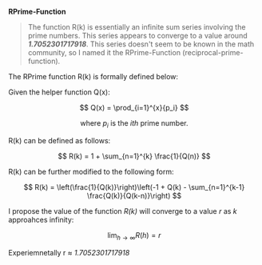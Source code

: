 **RPrime-Function**

> The function R(k) is essentially an infinite sum series involving the prime numbers. This series appears to converge to a value around ***1.7052301717918***. This series doesn't seem to be known in the math community, so I named it the RPrime-Function (reciprocal-prime-function). 

The RPrime function R(k) is formally defined below:

Given the helper function Q(x):

$$
Q(x) = \prod_{i=1}^{x}{p_i}
$$

$$
\text{where } {p_i} \text{ is the } {ith} \text{ prime number.}
$$

R(k) can be defined as follows:

$$
R(k) = 1 + \sum_{n=1}^{k} \frac{1}{Q(n)}
$$

R(k) can be further modified to the following form:

$$
R(k) = \left(\frac{1}{Q(k)}\right)\left(-1 + Q(k) - \sum_{n=1}^{k-1} \frac{Q(k)}{Q(k-n)}\right)
$$

I propose the value of the function *R(k)* will converge to a value *r* as *k* approahces infinity:

$$
\lim_{{h \to \infty}}R(h) = r
$$

Experiemnetally r &asymp; *1.7052301717918*


<!-- 
git add .
git commit -m "updated formula"
git push origin main
-->
